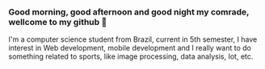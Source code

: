 ### Good morning, good afternoon and good night my comrade, wellcome to my github 👋

  I'm a computer science student from Brazil, current in 5th semester, I have interest in Web development, mobile development and I really want to do something related to sports, like image processing, data analysis, Iot, etc.

  
<!--
**rafaelFacundo/rafaelFacundo** is a ✨ _special_ ✨ repository because its `README.md` (this file) appears on your GitHub profile.

Here are some ideas to get you started:

- 🔭 I’m currently working on ...
- 🌱 I’m currently learning ...
- 👯 I’m looking to collaborate on ...
- 🤔 I’m looking for help with ...
- 💬 Ask me about ...
- 📫 How to reach me: ...
- 😄 Pronouns: ...
- ⚡ Fun fact: ...
-->
